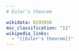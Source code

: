 ```yaml
---
# Euler's theorem

wikidata: Q193910
msc_classification: "11"
wikipedia_links:
  - "[[Euler's theorem]]"
---
```

